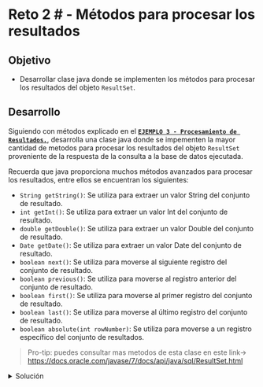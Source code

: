 # Reto 2 # - Métodos para procesar los resultados

## Objetivo

* Desarrollar clase java donde se implementen los métodos para procesar los resultados del objeto `ResultSet`.

## Desarrollo

Siguiendo con métodos explicado en el [**`EJEMPLO 3 - Procesamiento de Resultados.`**](./Ejemplo-03), desarrolla una clase java donde se impementen la mayor cantidad de metodos para procesar los resultados del objeto `ResultSet` proveniente de la respuesta de la consulta a la base de datos ejecutada.

Recuerda que java proporciona muchos métodos avanzados para procesar los resultados, entre ellos se encuentran los siguientes:

- `String getString()`: Se utiliza para extraer un valor  String del conjunto de resultado.
- `int getInt()`: Se utiliza para extraer un valor Int del conjunto de resultado.
- `double getDouble()`: Se utiliza para extraer un valor Double del conjunto de resultado.
- `Date getDate()`: Se utiliza para extraer un valor Date del conjunto de resultado.
- `boolean next()`: Se utiliza para moverse al siguiente registro del conjunto de resultado.
- `boolean previous()`: Se utiliza para moverse al registro anterior del conjunto de resultado.
- `boolean first()`: Se utiliza para moverse al primer registro del conjunto de resultado.
- `boolean last()`: Se utiliza para moverse al último registro del conjunto de resultado.
- `boolean absolute(int rowNumber)`: Se utiliza para moverse a un registro específico del conjunto de resultados.

> Pro-tip: puedes consultar mas metodos de esta clase en este link-> https://docs.oracle.com/javase/7/docs/api/java/sql/ResultSet.html




<details>
  <summary> Solución </summary>

```Java
package tests;


import static org.testng.Assert.assertTrue;

import java.sql.Connection;
import java.sql.DriverManager;
import java.sql.ResultSet;
import java.sql.ResultSetMetaData;
import java.sql.Statement;
import org.testng.annotations.AfterTest;
import org.testng.annotations.BeforeTest;
import org.testng.annotations.Test;

public class DataDrivenTestingUsingDataBase {
	int total = 0;
	// Creación del object de conexión
	static Connection con = null;

	// Creación del object Statement
	private static Statement stmt;
	private ResultSet res;

	// Creación de Constantes para la conexión a la Base de Datos
	public static String DB_URL = "jdbc:mysql://localhost:3306/WebAutomationTesting";
	public static String DB_USER = "root";
	public static String DB_PASSWORD = "root_pass";

	@BeforeTest
	public void setUp() throws Exception {
		try {
			// Conexión a la Base de Datos
			String dbClass = "com.mysql.cj.jdbc.Driver";
			Class.forName(dbClass);
			Connection con = DriverManager.getConnection(DB_URL, DB_USER, DB_PASSWORD);

			// Statement object para enviar la declaración SQL a la base de datos
			stmt = con.createStatement();

		} catch (Exception e) {
			e.printStackTrace();
		}
	}

	@Test
	public void test() {

		try {

			// Definir y ejecutar la consulta a la base de datos
			String query = "SELECT * FROM Agendar_Cita";
			res = stmt.executeQuery(query);

			// objeto ResultSetMetaData para obtener el numero de columnas de la tabla
			ResultSetMetaData rsmd = res.getMetaData();
			int columnsNumber = rsmd.getColumnCount();

			System.out.println(query);
			while (res.next()) {

				total++;

				for (int i = 1; i <= columnsNumber; i++) {
					System.out.print(" | " + res.getString(i));
					if (i == columnsNumber) {
						System.out.println(" | " + res.getString(i));
					}
				}
			}
		} catch (Exception e) {
			e.printStackTrace();
		}

		// asersiones
		assertTrue(total >= 1, "No se obtuvieron resultados de la consulta");

	}

	@AfterTest
	public void tearDown() throws Exception {
		if (res != null){
            res.close();
        }
		// Cerrar la conexión a la base de datos
		if (con != null) {
			con.close();
		}
		
	}

}

```

Donde:
- `res.next()`: es usado junto el ciclo while para recorrer todos los registros de la colsulta ejecutada.
- `res.getString(i)`: es usado para obtener el string del resultado segun la columna indicada con el valor `i`
- `res.close()`: cierra el ResultSet object.
- `res.getMetaData()`: es usado para obtener el numero de columnas del ResultSet object.

</details>